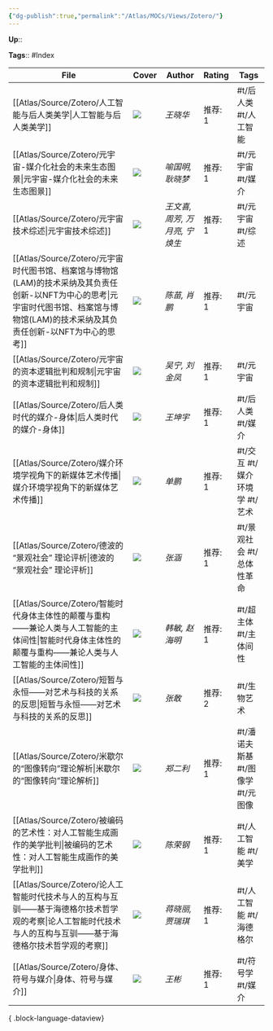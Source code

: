 ```yaml
---
{"dg-publish":true,"permalink":"/Atlas/MOCs/Views/Zotero/"}
---
```



**Up**::

**Tags**:: #Index

| File                                                                                                                  | Cover   | Author              | Rating | Tags                   |
| --------------------------------------------------------------------------------------------------------------------- | ------- | ------------------- | ------ | ---------------------- |
| [[Atlas/Source/Zotero/人工智能与后人类美学\|人工智能与后人类美学]]                                                                     | ![](\-) | _王晓华_               | 推荐: 1  | #t/后人类 #t/人工智能         |
| [[Atlas/Source/Zotero/元宇宙-媒介化社会的未来生态图景\|元宇宙-媒介化社会的未来生态图景]]                                                         | ![](\-) | _喻国明, 耿晓梦_          | 推荐: 1  | #t/元宇宙 #t/媒介           |
| [[Atlas/Source/Zotero/元宇宙技术综述\|元宇宙技术综述]]                                                                           | ![](\-) | _王文喜, 周芳, 万月亮, 宁焕生_ | 推荐: 1  | #t/元宇宙 #t/综述           |
| [[Atlas/Source/Zotero/元宇宙时代图书馆、档案馆与博物馆(LAM)的技术采纳及其负责任创新-以NFT为中心的思考\|元宇宙时代图书馆、档案馆与博物馆(LAM)的技术采纳及其负责任创新-以NFT为中心的思考]] | ![](\-) | _陈苗, 肖鹏_            | 推荐: 1  | #t/元宇宙                 |
| [[Atlas/Source/Zotero/元宇宙的资本逻辑批判和规制\|元宇宙的资本逻辑批判和规制]]                                                               | ![](\-) | _吴宁, 刘金凤_           | 推荐: 1  | #t/元宇宙                 |
| [[Atlas/Source/Zotero/后人类时代的媒介-身体\|后人类时代的媒介-身体]]                                                                   | ![](\-) | _王坤宇_               | 推荐: 1  | #t/后人类 #t/媒介           |
| [[Atlas/Source/Zotero/媒介环境学视角下的新媒体艺术传播\|媒介环境学视角下的新媒体艺术传播]]                                                         | ![](\-) | _单鹏_                | 推荐: 1  | #t/交互 #t/媒介环境学 #t/艺术   |
| [[Atlas/Source/Zotero/德波的 “景观社会” 理论评析\|德波的 “景观社会” 理论评析]]                                                           | ![](\-) | _张涵_                | 推荐: 1  | #t/景观社会 #t/总体性革命       |
| [[Atlas/Source/Zotero/智能时代身体主体性的颠覆与重构——兼论人类与人工智能的主体间性\|智能时代身体主体性的颠覆与重构——兼论人类与人工智能的主体间性]]                           | ![](\-) | _韩敏, 赵海明_           | 推荐: 1  | #t/超主体 #t/主体间性         |
| [[Atlas/Source/Zotero/短暂与永恒——对艺术与科技的关系的反思\|短暂与永恒——对艺术与科技的关系的反思]]                                                   | ![](\-) | _张敢_                | 推荐: 2  | #t/生物艺术                |
| [[Atlas/Source/Zotero/米歇尔的“图像转向”理论解析\|米歇尔的“图像转向”理论解析]]                                                             | ![](\-) | _郑二利_               | 推荐: 1  | #t/潘诺夫斯基 #t/图像学 #t/元图像 |
| [[Atlas/Source/Zotero/被编码的艺术性：对人工智能生成画作的美学批判\|被编码的艺术性：对人工智能生成画作的美学批判]]                                             | ![](\-) | _陈荣钢_               | 推荐: 1  | #t/人工智能 #t/美学          |
| [[Atlas/Source/Zotero/论人工智能时代技术与人的互构与互驯——基于海德格尔技术哲学观的考察\|论人工智能时代技术与人的互构与互驯——基于海德格尔技术哲学观的考察]]                       | ![](\-) | _蒋晓丽, 贾瑞琪_          | 推荐: 1  | #t/人工智能 #t/海德格尔        |
| [[Atlas/Source/Zotero/身体、符号与媒介\|身体、符号与媒介]]                                                                         | ![](\-) | _王彬_                | 推荐: 1  | #t/符号学 #t/媒介           |

{ .block-language-dataview}

